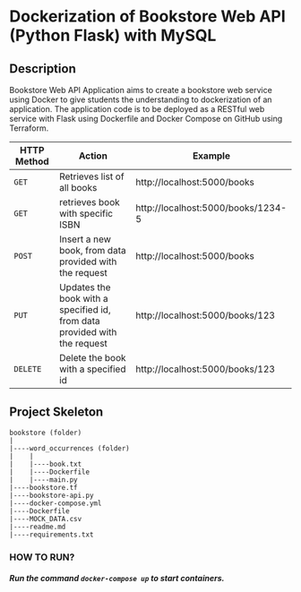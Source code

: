 # Dockerization of Bookstore Web API (Python Flask) with MySQL

## Description

Bookstore Web API Application aims to create a bookstore web service using Docker to give students the understanding to dockerization of an application. The application code is to be deployed as a RESTful web service with Flask using Dockerfile and Docker Compose on GitHub using Terraform.

| HTTP Method  | Action                                                                    | Example                            |
| --- |---------------------------------------------------------------------------|------------------------------------|
| `GET`     | Retrieves list of all books                                               | http://localhost:5000/books        |
| `GET`     | retrieves book with specific ISBN                                         | http://localhost:5000/books/1234-5 |
| `POST`    | Insert a new book, from data provided with the request                    | http://localhost:5000/books        |
| `PUT`     | Updates the book with a specified id, from data provided with the request | http://localhost:5000/books/123    |
| `DELETE`  | Delete the book with a specified id                                       | http://localhost:5000/books/123    |


## Project Skeleton

```text
bookstore (folder)
|
|----word_occurrences (folder)
|    |
|    |----book.txt
|    |----Dockerfile
|    |----main.py
|----bookstore.tf            
|----bookstore-api.py   
|----docker-compose.yml 
|----Dockerfile
|----MOCK_DATA.csv 
|----readme.md          
|----requirements.txt   
```

### HOW TO RUN?

##### Run the command `docker-compose up` to start containers.
